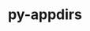 ---
title: "py-appdirs"
layout: cache
categories: [package, develop]
meta: {"versions": ["1.4.4"], "compilers": ["gcc@=7.3.1"], "oss": ["amzn2"], "platforms": ["linux"], "targets": ["aarch64", "neoverse_n1", "x86_64_v3"], "stacks": ["aws-isc", "aws-isc-aarch64", "root"], "num_specs": 12, "num_specs_by_stack": {"aws-isc-aarch64": 8, "root": 12, "aws-isc": 4}}
spec_details: [{"hash": "tgolttie4qk5ztf2truldt6s6j7lk4yf", "compiler": "gcc@=7.3.1", "versions": ["1.4.4"], "os": "amzn2", "platform": "linux", "target": "aarch64", "variants": ["build_system=python_pip", "patches=006d203"], "stacks": ["aws-isc-aarch64", "root"], "size": "-", "tarball": "https://binaries.spack.io/develop/build_cache/linux-amzn2-aarch64/gcc-7.3.1/py-appdirs-1.4.4/linux-amzn2-aarch64-gcc-7.3.1-py-appdirs-1.4.4-tgolttie4qk5ztf2truldt6s6j7lk4yf.spack"}, {"hash": "6uo7os6qrnh2lx7wtii2jptgvxpwnhtw", "compiler": "gcc@=7.3.1", "versions": ["1.4.4"], "os": "amzn2", "platform": "linux", "target": "aarch64", "variants": ["build_system=python_pip", "patches=006d203"], "stacks": ["aws-isc-aarch64", "root"], "size": "-", "tarball": "https://binaries.spack.io/develop/build_cache/linux-amzn2-aarch64/gcc-7.3.1/py-appdirs-1.4.4/linux-amzn2-aarch64-gcc-7.3.1-py-appdirs-1.4.4-6uo7os6qrnh2lx7wtii2jptgvxpwnhtw.spack"}, {"hash": "ejpb6jtstx6e4jcqhf24c2ywlsp7qiod", "compiler": "gcc@=7.3.1", "versions": ["1.4.4"], "os": "amzn2", "platform": "linux", "target": "aarch64", "variants": ["build_system=python_pip", "patches=006d203"], "stacks": ["aws-isc-aarch64", "root"], "size": "-", "tarball": "https://binaries.spack.io/develop/build_cache/linux-amzn2-aarch64/gcc-7.3.1/py-appdirs-1.4.4/linux-amzn2-aarch64-gcc-7.3.1-py-appdirs-1.4.4-ejpb6jtstx6e4jcqhf24c2ywlsp7qiod.spack"}, {"hash": "mwzzttdynfc5vpaxg2fb3vm34qal43yp", "compiler": "gcc@=7.3.1", "versions": ["1.4.4"], "os": "amzn2", "platform": "linux", "target": "aarch64", "variants": ["build_system=python_pip", "patches=006d203"], "stacks": ["aws-isc-aarch64", "root"], "size": "-", "tarball": "https://binaries.spack.io/develop/build_cache/linux-amzn2-aarch64/gcc-7.3.1/py-appdirs-1.4.4/linux-amzn2-aarch64-gcc-7.3.1-py-appdirs-1.4.4-mwzzttdynfc5vpaxg2fb3vm34qal43yp.spack"}, {"hash": "bv5dhjuxyo7a2p2bxbjdazprrqpu7utw", "compiler": "gcc@=7.3.1", "versions": ["1.4.4"], "os": "amzn2", "platform": "linux", "target": "neoverse_n1", "variants": ["build_system=python_pip", "patches=006d203"], "stacks": ["aws-isc-aarch64", "root"], "size": "-", "tarball": "https://binaries.spack.io/develop/build_cache/linux-amzn2-neoverse_n1/gcc-7.3.1/py-appdirs-1.4.4/linux-amzn2-neoverse_n1-gcc-7.3.1-py-appdirs-1.4.4-bv5dhjuxyo7a2p2bxbjdazprrqpu7utw.spack"}, {"hash": "gl7ohkl642wfngkqwf6hhjftaknehxjr", "compiler": "gcc@=7.3.1", "versions": ["1.4.4"], "os": "amzn2", "platform": "linux", "target": "neoverse_n1", "variants": ["build_system=python_pip", "patches=006d203"], "stacks": ["aws-isc-aarch64", "root"], "size": "-", "tarball": "https://binaries.spack.io/develop/build_cache/linux-amzn2-neoverse_n1/gcc-7.3.1/py-appdirs-1.4.4/linux-amzn2-neoverse_n1-gcc-7.3.1-py-appdirs-1.4.4-gl7ohkl642wfngkqwf6hhjftaknehxjr.spack"}, {"hash": "rnmyosd53yywufyneu6sxefl3544zl4i", "compiler": "gcc@=7.3.1", "versions": ["1.4.4"], "os": "amzn2", "platform": "linux", "target": "neoverse_n1", "variants": ["build_system=python_pip", "patches=006d203"], "stacks": ["aws-isc-aarch64", "root"], "size": "-", "tarball": "https://binaries.spack.io/develop/build_cache/linux-amzn2-neoverse_n1/gcc-7.3.1/py-appdirs-1.4.4/linux-amzn2-neoverse_n1-gcc-7.3.1-py-appdirs-1.4.4-rnmyosd53yywufyneu6sxefl3544zl4i.spack"}, {"hash": "l3fthd4ajmfs6yn2bstvxka6jj4bbafm", "compiler": "gcc@=7.3.1", "versions": ["1.4.4"], "os": "amzn2", "platform": "linux", "target": "neoverse_n1", "variants": ["build_system=python_pip", "patches=006d203"], "stacks": ["aws-isc-aarch64", "root"], "size": "-", "tarball": "https://binaries.spack.io/develop/build_cache/linux-amzn2-neoverse_n1/gcc-7.3.1/py-appdirs-1.4.4/linux-amzn2-neoverse_n1-gcc-7.3.1-py-appdirs-1.4.4-l3fthd4ajmfs6yn2bstvxka6jj4bbafm.spack"}, {"hash": "5dvxkxfy6wghwbkmbc4sbzbl4hi4uogi", "compiler": "gcc@=7.3.1", "versions": ["1.4.4"], "os": "amzn2", "platform": "linux", "target": "x86_64_v3", "variants": ["build_system=python_pip", "patches=006d203"], "stacks": ["aws-isc", "root"], "size": "-", "tarball": "https://binaries.spack.io/develop/build_cache/linux-amzn2-x86_64_v3/gcc-7.3.1/py-appdirs-1.4.4/linux-amzn2-x86_64_v3-gcc-7.3.1-py-appdirs-1.4.4-5dvxkxfy6wghwbkmbc4sbzbl4hi4uogi.spack"}, {"hash": "odtfbusoe3qhzrl5aythc32rvghzchzs", "compiler": "gcc@=7.3.1", "versions": ["1.4.4"], "os": "amzn2", "platform": "linux", "target": "x86_64_v3", "variants": ["build_system=python_pip", "patches=006d203"], "stacks": ["aws-isc", "root"], "size": "-", "tarball": "https://binaries.spack.io/develop/build_cache/linux-amzn2-x86_64_v3/gcc-7.3.1/py-appdirs-1.4.4/linux-amzn2-x86_64_v3-gcc-7.3.1-py-appdirs-1.4.4-odtfbusoe3qhzrl5aythc32rvghzchzs.spack"}, {"hash": "plwudh5jmrzlcbxutt5mnnefdewkln5p", "compiler": "gcc@=7.3.1", "versions": ["1.4.4"], "os": "amzn2", "platform": "linux", "target": "x86_64_v3", "variants": ["build_system=python_pip", "patches=006d203"], "stacks": ["aws-isc", "root"], "size": "-", "tarball": "https://binaries.spack.io/develop/build_cache/linux-amzn2-x86_64_v3/gcc-7.3.1/py-appdirs-1.4.4/linux-amzn2-x86_64_v3-gcc-7.3.1-py-appdirs-1.4.4-plwudh5jmrzlcbxutt5mnnefdewkln5p.spack"}, {"hash": "xforarw5lh7uxwzsy4frfgkv7zxcqieo", "compiler": "gcc@=7.3.1", "versions": ["1.4.4"], "os": "amzn2", "platform": "linux", "target": "x86_64_v3", "variants": ["build_system=python_pip", "patches=006d203"], "stacks": ["aws-isc", "root"], "size": "-", "tarball": "https://binaries.spack.io/develop/build_cache/linux-amzn2-x86_64_v3/gcc-7.3.1/py-appdirs-1.4.4/linux-amzn2-x86_64_v3-gcc-7.3.1-py-appdirs-1.4.4-xforarw5lh7uxwzsy4frfgkv7zxcqieo.spack"}]
---